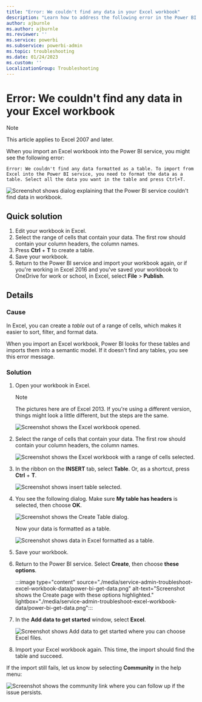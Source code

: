```yaml
---
title: "Error: We couldn't find any data in your Excel workbook"
description: "Learn how to address the following error in the Power BI service: We couldn't find any data in your Excel workbook."
author: ajburnle
ms.author: ajburnle
ms.reviewer: ''
ms.service: powerbi
ms.subservice: powerbi-admin
ms.topic: troubleshooting
ms.date: 01/24/2023
ms.custom: ''
LocalizationGroup: Troubleshooting
---
```

# Error: We couldn't find any data in your Excel workbook

> [!NOTE]  
> This article applies to Excel 2007 and later.

When you import an Excel workbook into the Power BI service, you might see the following error:

```output
Error: We couldn't find any data formatted as a table. To import from Excel into the Power BI service, you need to format the data as a table. Select all the data you want in the table and press Ctrl+T.
```

![Screenshot shows dialog explaining that the Power BI service couldn't find data in workbook.](media/service-admin-troubleshoot-excel-workbook-data/power-bi-we-couldnt-find-any-data.png)

## Quick solution

1. Edit your workbook in Excel.
1. Select the range of cells that contain your data. The first row should contain your column headers, the column names.
1. Press **Ctrl** + **T** to create a table.
1. Save your workbook.
1. Return to the Power BI service and import your workbook again, or if you're working in Excel 2016 and you've saved your workbook to OneDrive for work or school, in Excel, select **File** > **Publish**.

## Details

### Cause

In Excel, you can create a *table* out of a range of cells, which makes it easier to sort, filter, and format data.

When you import an Excel workbook, Power BI looks for these tables and imports them into a semantic model. If it doesn't find any tables, you see this error message.

### Solution

1. Open your workbook in Excel.

   > [!NOTE]
   > The pictures here are of Excel 2013. If you're using a different version, things might look a little different, but the steps are the same.

    ![Screenshot shows the Excel workbook opened.](media/service-admin-troubleshoot-excel-workbook-data/power-bi-troubleshoot-excel-worksheet-1.png)

1. Select the range of cells that contain your data. The first row should contain your column headers, the column names.

   ![Screenshot shows the Excel workbook with a range of cells selected.](media/service-admin-troubleshoot-excel-workbook-data/power-bi-troubleshoot-excel-worksheet-2.png)

1. In the ribbon on the **INSERT** tab, select **Table**. Or, as a shortcut, press **Ctrl** + **T**.

   ![Screenshot shows insert table selected.](media/service-admin-troubleshoot-excel-workbook-data/power-bi-troubleshoot-excel-worksheet-3.png)

1. You see the following dialog. Make sure **My table has headers** is selected, then choose **OK**.

    ![Screenshot shows the Create Table dialog.](media/service-admin-troubleshoot-excel-workbook-data/power-bi-troubleshoot-excel-create-table.png)

   Now your data is formatted as a table.

   ![Screenshot shows data in Excel formatted as a table.](media/service-admin-troubleshoot-excel-workbook-data/power-bi-troubleshoot-excel-table.png)

1. Save your workbook.

1. Return to the Power BI service. Select **Create**, then choose **these options**.

   :::image type="content" source="./media/service-admin-troubleshoot-excel-workbook-data/power-bi-get-data.png" alt-text="Screenshot shows the Create page with these options highlighted." lightbox="./media/service-admin-troubleshoot-excel-workbook-data/power-bi-get-data.png":::

1. In the **Add data to get started** window, select **Excel**.

   ![Screenshot shows Add data to get started where you can choose Excel files.](media/service-admin-troubleshoot-excel-workbook-data/power-bi-get-files.png)

1. Import your Excel workbook again. This time, the import should find the table and succeed.

If the import still fails, let us know by selecting **Community** in the help menu:

![Screenshot shows the community link where you can follow up if the issue persists.](media/service-admin-troubleshoot-excel-workbook-data/power-bi-question-menu-community.png)
